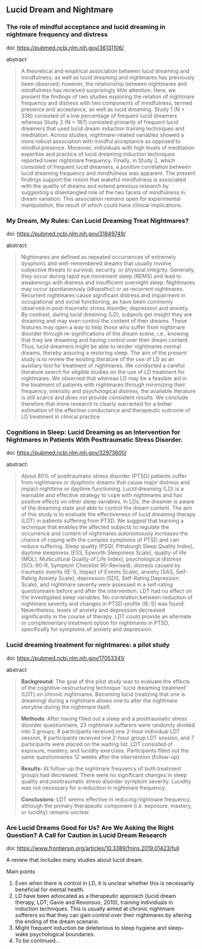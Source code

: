 ## Lucid Dream and Nightmare

### The role of mindful acceptance and lucid dreaming in nightmare frequency and distress

doi: https://pubmed.ncbi.nlm.nih.gov/36131106/

abstract

> A theoretical and empirical association between lucid dreaming and mindfulness, as well as lucid dreaming and nightmares has previously been observed; however, the relationship between nightmares and mindfulness has received surprisingly little attention. Here, we present the findings of two studies exploring the relation of nightmare frequency and distress with two components of mindfulness, termed presence and acceptance, as well as lucid dreaming. Study 1 (N = 338) consisted of a low percentage of frequent lucid dreamers whereas Study 2 (N = 187) consisted primarily of frequent lucid dreamers that used lucid dream induction training techniques and meditation. Across studies, nightmare-related variables showed a more robust association with mindful acceptance as opposed to mindful presence. Moreover, individuals with high levels of meditation expertise and practice of lucid dreaming induction techniques reported lower nightmare frequency. Finally, in Study 2, which consisted of frequent lucid dreamers, a positive correlation between lucid dreaming frequency and mindfulness was apparent. The present findings support the notion that wakeful mindfulness is associated with the quality of dreams and extend previous research by suggesting a disentangled role of the two facets of mindfulness in dream variation. This association remains open for experimental manipulation, the result of which could have clinical implications.

### My Dream, My Rules: Can Lucid Dreaming Treat Nightmares?

doi: https://pubmed.ncbi.nlm.nih.gov/31849749/

abstract

>Nightmares are defined as repeated occurrences of extremely dysphoric and well-remembered dreams that usually involve subjective threats to survival, security, or physical integrity. Generally, they occur during rapid eye movement sleep (REMS) and lead to awakenings with distress and insufficient overnight sleep. Nightmares may occur spontaneously (idiopathic) or as recurrent nightmares. Recurrent nightmares cause significant distress and impairment in occupational and social functioning, as have been commonly observed in post-traumatic stress disorder, depression and anxiety. By contrast, during lucid dreaming (LD), subjects get insight they are dreaming and may even control the content of their dreams. These features may open a way to help those who suffer from nightmare disorder through re-significations of the dream scene, i.e., knowing that they are dreaming and having control over their dream content. Thus, lucid dreamers might be able to render nightmares normal dreams, thereby assuring a restoring sleep. The aim of the present study is to review the existing literature of the use of LD as an auxiliary tool for treatment of nightmares. We conducted a careful literature search for eligible studies on the use of LD treatment for nightmares. We observed that whereas LD may be a feasible aid in the treatment of patients with nightmares through minimizing their frequency, intensity and psychological distress, the available literature is still scarce and does not provide consistent results. We conclude therefore that more research is clearly warranted for a better estimation of the effective conductance and therapeutic outcome of LD treatment in clinical practice.

### Cognitions in Sleep: Lucid Dreaming as an Intervention for Nightmares in Patients With Posttraumatic Stress Disorder.

doi: https://pubmed.ncbi.nlm.nih.gov/32973600/

abstract:

> About 80% of posttraumatic stress disorder (PTSD) patients suffer from nightmares or dysphoric dreams that cause major distress and impact nighttime or daytime functioning. Lucid dreaming (LD) is a learnable and effective strategy to cope with nightmares and has positive effects on other sleep variables. In LDs, the dreamer is aware of the dreaming state and able to control the dream content. The aim of this study is to evaluate the effectiveness of lucid dreaming therapy (LDT) in patients suffering from PTSD. We suggest that learning a technique that enables the affected subjects to regulate the occurrence and content of nightmares autonomously increases the chance of coping with the complex symptoms of PTSD and can reduce suffering. Sleep quality (PSQI, Pittsburgh Sleep Quality Index), daytime sleepiness (ESS, Epworth Sleepiness Scale), quality of life (MQLI, Multicultural Quality of Life Index), psychological distress (SCL-90-R, Symptom Checklist 90-Revised), distress caused by traumatic events (IE-S, Impact of Events Scale), anxiety (SAS, Self-Rating Anxiety Scale), depression (SDS, Self-Rating Depression Scale), and nightmare severity were assessed in a self-rating questionnaire before and after the intervention. LDT had no effect on the investigated sleep variables. No correlation between reduction of nightmare severity and changes in PTSD-profile (IE-S) was found. Nevertheless, levels of anxiety and depression decreased significantly in the course of therapy. LDT could provide an alternate or complementary treatment option for nightmares in PTSD, specifically for symptoms of anxiety and depression.

### Lucid dreaming treatment for nightmares: a pilot study

doi: https://pubmed.ncbi.nlm.nih.gov/17053341/

abstract

>**Background:** The goal of this pilot study was to evaluate the effects of the cognitive-restructuring technique 'lucid dreaming treatment' (LDT) on chronic nightmares. Becoming lucid (realizing that one is dreaming) during a nightmare allows one to alter the nightmare storyline during the nightmare itself.
>
>**Methods:** After having filled out a sleep and a posttraumatic stress disorder questionnaire, 23 nightmare sufferers were randomly divided into 3 groups; 8 participants received one 2-hour individual LDT session, 8 participants received one 2-hour group LDT session, and 7 participants were placed on the waiting list. LDT consisted of exposure, mastery, and lucidity exercises. Participants filled out the same questionnaires 12 weeks after the intervention (follow-up).
>
>**Results:** At follow-up the nightmare frequency of both treatment groups had decreased. There were no significant changes in sleep quality and posttraumatic stress disorder symptom severity. Lucidity was not necessary for a reduction in nightmare frequency.
>
>**Conclusions:** LDT seems effective in reducing nightmare frequency, although the primary therapeutic component (i.e. exposure, mastery, or lucidity) remains unclear.

### Are Lucid Dreams Good for Us? Are We Asking the Right Question? A Call for Caution in Lucid Dream Research

doi: https://www.frontiersin.org/articles/10.3389/fnins.2019.01423/full

A review that includes many studies about lucid dream.

Main points
1. Even when there is control in LD, it is unclear whether this is necessarily beneficial for mental health.
2. LD have been advocated as a therapeutic approach (lucid dream therapy, LDT; Gavie and Revonsuo, 2010), training individuals in induction techniques. This is usually aimed at chronic nightmare sufferers so that they can gain control over their nightmares by altering the ending of the dream scenario.
3. Might frequent induction be deleterious to sleep hygiene and sleep–wake psychological boundaries.
4. To be continued...



